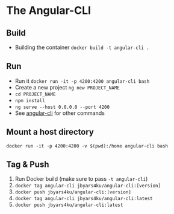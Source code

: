 # The Angular-CLI 

## Build

- Building the container `docker build -t angular-cli .`

## Run

- Run it `docker run -it -p 4200:4200 angular-cli bash`
- Create a new project `ng new PROJECT_NAME`
- `cd PROJECT_NAME`
- `npm install`
- `ng serve --host 0.0.0.0 --port 4200`
- See [angular-cli](https://github.com/angular/angular-cli) for other commands

## Mount a host directory 

`docker run -it -p 4200:4200 -v $(pwd):/home angular-cli bash`

## Tag & Push

1. Run Docker build (make sure to pass `-t angular-cli`)
2. `docker tag angular-cli jbyars4ku/angular-cli:[version]`
3. `docker push jbyars4ku/angular-cli:[version]`
4. `docker tag angular-cli jbyars4ku/angular-cli:latest`
5. `docker push jbyars4ku/angular-cli:latest`